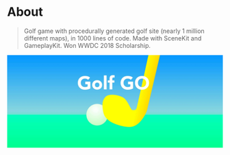 # About
> Golf game with procedurally generated golf site (nearly 1 million different maps), in 1000 lines of code. Made with SceneKit and GameplayKit. Won WWDC 2018 Scholarship.

![](banner.jpg)


